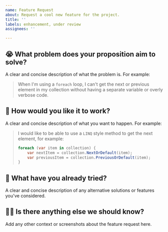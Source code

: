 ```yaml
---
name: Feature Request
about: Request a cool new feature for the project.
title: ''
labels: enhancement, under review
assignees: ''

---
```


## 😭 What problem does your proposition aim to solve?
A clear and concise description of what the problem is. For example:

> When I'm using a `foreach` loop, I can't get the next or previous element in my collection without having a separate variable or overly verbose code.

## 📝 How would you like it to work?
A clear and concise description of what you want to happen. For example:

> I would like to be able to use a `LINQ` style method to get the next element, for example:
>
> ```csharp
> foreach (var item in collection) {
>     var nextItem = collection.NextOrDefault(item);
>     var previousItem = collection.PreviousOrDefault(item);
> }
> ```

## 🎲 What have you already tried?
A clear and concise description of any alternative solutions or features you've considered.

## 🙋‍♀️ Is there anything else we should know?
Add any other context or screenshots about the feature request here.
